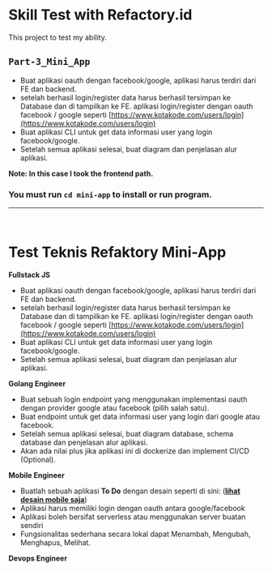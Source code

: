 # Skill Test with Refactory.id

This project to test my ability.

## `Part-3_Mini_App`

- Buat aplikasi oauth dengan facebook/google, aplikasi harus terdiri dari FE dan backend.
- setelah berhasil login/register data harus berhasil tersimpan ke Database dan di tampilkan ke FE. aplikasi login/register dengan oauth facebook / google seperti [https://www.kotakode.com/users/login](https://www.kotakode.com/users/login)
- Buat aplikasi CLI untuk get data informasi user yang login facebook/google.
- Setelah semua aplikasi selesai, buat diagram dan penjelasan alur aplikasi.

**Note: In this case I took the frontend path.**

### You must run `cd mini-app` to install or run program.

<hr>
<br>

# Test Teknis Refaktory Mini-App

**Fullstack JS**

- Buat aplikasi oauth dengan facebook/google, aplikasi harus terdiri dari FE dan backend.
- setelah berhasil login/register data harus berhasil tersimpan ke Database dan di tampilkan ke FE. aplikasi login/register dengan oauth facebook / google seperti [https://www.kotakode.com/users/login](https://www.kotakode.com/users/login)
- Buat aplikasi CLI untuk get data informasi user yang login facebook/google.
- Setelah semua aplikasi selesai, buat diagram dan penjelasan alur aplikasi.

**Golang Engineer**

- Buat sebuah login endpoint yang menggunakan implementasi oauth dengan provider google atau facebook (pilih salah satu).
- Buat endpoint untuk get data informasi user yang login dari google atau facebook.
- Setelah semua aplikasi selesai, buat diagram database, schema database dan penjelasan alur aplikasi.
- Akan ada nilai plus jika aplikasi ini di dockerize dan implement CI/CD (Optional).

**Mobile Engineer**

- Buatlah sebuah aplikasi **To Do** dengan desain seperti di sini: ([**lihat desain mobile saja**](https://www.figma.com/file/uvLIMVVlssrWOYa8xMfvnQ/Untitled?node-id=0%3A1))
- Aplikasi harus memiliki login dengan oauth antara google/facebook
- Aplikasi boleh bersifat serverless atau menggunakan server buatan sendiri
- Fungsionalitas sederhana secara lokal dapat Menambah, Mengubah, Menghapus, Melihat.

**Devops Engineer**
